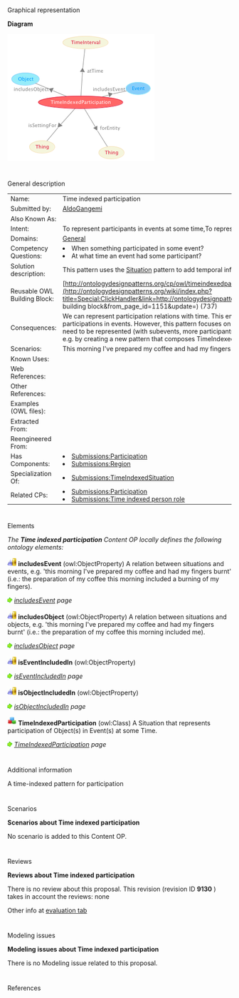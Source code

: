 # 

 Graphical representation



__Diagram__ 





[![Image:TimeIndexedParticipation.png](public/images/7/73/TimeIndexedParticipation.png)](../Image/TimeIndexedParticipation.png "Image:TimeIndexedParticipation.png")





# 

 General description




|  |  |
| --- | --- |
|  Name:  |  Time indexed participation  |
|  Submitted by:  | [AldoGangemi](../User/AldoGangemi "User:AldoGangemi")  |
|  Also Known As:  |  |
|  Intent:  |  To represent participants in events at some time,To represent participants in parts of events.  |
|  Domains:  | [General](../Community/General "Community:General")  |
|  Competency Questions:  | <li>       When something participated in some event?      </li><li>       At what time an event had some participant?      </li> |
|  Solution description:  |  This pattern uses the [Situation](../Submissions/Situation "Submissions:Situation")  pattern to add temporal information to participation of objects into events.  |
|  Reusable OWL Building Block:  | [http://ontologydesignpatterns.org/cp/owl/timeindexedparticipation.owl](http://ontologydesignpatterns.org/wiki/index.php?title=Special:ClickHandler&link=http://ontologydesignpatterns.org/cp/owl/timeindexedparticipation.owl&message=OWL building block&from_page_id=1151&update=)  (737)  |
|  Consequences:  |  We can represent participation relations with time. This enables participations at different times as well as partial participations in events.  However, this pattern focuses on participation of one entity in one event. If complex events need to be represented (with subevents, more participants and times, etc.), a partonomic structure must be introduced, e.g. by creating a new pattern that composes TimeIndexedParticipation with PartOf.  |
|  Scenarios:  |  This morning I've prepared my coffee and had my fingers burnt, The football match lasted only ten minutes for Totti  |
|  Known Uses:  |  |
|  Web References:  |  |
|  Other References:  |  |
|  Examples (OWL files):  |  |
|  Extracted From:  |  |
|  Reengineered From:  |  |
|  Has Components:  | <li><a href="Submissions%253AParticipation.html" title="Submissions:Participation">        Submissions:Participation       </a></li><li><a href="Submissions%253ARegion.html" title="Submissions:Region">        Submissions:Region       </a></li> |
|  Specialization Of:  | <li><a href="Submissions%253ATimeIndexedSituation.html" title="Submissions:TimeIndexedSituation">        Submissions:TimeIndexedSituation       </a></li> |
|  Related CPs:  | <li><a href="Submissions%253AParticipation.html" title="Submissions:Participation">        Submissions:Participation       </a></li><li><a href="Submissions%253ATime_indexed_person_role.html" title="Submissions:Time indexed person role">        Submissions:Time indexed person role       </a></li> |



  





# 

 Elements



_The
 __Time indexed participation__ 
 Content OP locally defines the following ontology elements:_ 





[![ObjectProperty](public/images/thumb/c/c3/ObjectProperty.gif/20px-ObjectProperty.gif)](../Image/ObjectProperty.gif "ObjectProperty")
__includesEvent__ 
 (owl:ObjectProperty) A relation between situations and events, e.g. 'this morning I've prepared my coffee and had my fingers burnt' (i.e.: the preparation of my coffee this morning included a burning of my fingers).
 
[![](public/images/thumb/8/87/ArrowRight.gif/11px-ArrowRight.gif)](../Image/ArrowRight.gif "ArrowRight.gif")
_[includesEvent](../Submissions/Time_indexed_participation/includesEvent "Submissions:Time indexed participation/includesEvent") 
 page_ 



[![ObjectProperty](public/images/thumb/c/c3/ObjectProperty.gif/20px-ObjectProperty.gif)](../Image/ObjectProperty.gif "ObjectProperty")
__includesObject__ 
 (owl:ObjectProperty) A relation between situations and objects, e.g. 'this morning I've prepared my coffee and had my fingers burnt' (i.e.: the preparation of my coffee this morning included me).
 
[![](public/images/thumb/8/87/ArrowRight.gif/11px-ArrowRight.gif)](../Image/ArrowRight.gif "ArrowRight.gif")
_[includesObject](../Submissions/Time_indexed_participation/includesObject "Submissions:Time indexed participation/includesObject") 
 page_ 



[![ObjectProperty](public/images/thumb/c/c3/ObjectProperty.gif/20px-ObjectProperty.gif)](../Image/ObjectProperty.gif "ObjectProperty")
__isEventIncludedIn__ 
 (owl:ObjectProperty)
 
[![](public/images/thumb/8/87/ArrowRight.gif/11px-ArrowRight.gif)](../Image/ArrowRight.gif "ArrowRight.gif")
_[isEventIncludedIn](../Submissions/Time_indexed_participation/isEventIncludedIn "Submissions:Time indexed participation/isEventIncludedIn") 
 page_ 



[![ObjectProperty](public/images/thumb/c/c3/ObjectProperty.gif/20px-ObjectProperty.gif)](../Image/ObjectProperty.gif "ObjectProperty")
__isObjectIncludedIn__ 
 (owl:ObjectProperty)
 
[![](public/images/thumb/8/87/ArrowRight.gif/11px-ArrowRight.gif)](../Image/ArrowRight.gif "ArrowRight.gif")
_[isObjectIncludedIn](../Submissions/Time_indexed_participation/isObjectIncludedIn "Submissions:Time indexed participation/isObjectIncludedIn") 
 page_ 



[![Class](public/images/thumb/2/27/Class.gif/20px-Class.gif)](../Image/Class.gif "Class")
__TimeIndexedParticipation__ 
 (owl:Class) A Situation that represents participation of Object(s) in Event(s) at some Time.
 
[![](public/images/thumb/8/87/ArrowRight.gif/11px-ArrowRight.gif)](../Image/ArrowRight.gif "ArrowRight.gif")
_[TimeIndexedParticipation](../Submissions/Time_indexed_participation/TimeIndexedParticipation "Submissions:Time indexed participation/TimeIndexedParticipation") 
 page_ 


# 

 Additional information



 A time-indexed pattern for participation
 



# 

 Scenarios




__Scenarios about Time indexed participation__ 


 No scenario is added to this Content OP.
 




# 

 Reviews




__Reviews about Time indexed participation__ 


 There is no review about this proposal.
This revision (revision ID
 __9130__ 
 ) takes in account the reviews: none
 



 Other info at
 [evaluation tab](http://ontologydesignpatterns.org/wiki/index.php?title=Submissions:Time_indexed_participation&action=evaluation "http://ontologydesignpatterns.org/wiki/index.php?title=Submissions:Time_indexed_participation&action=evaluation") 





  





# 

 Modeling issues




__Modeling issues about Time indexed participation__ 


 There is no Modeling issue related to this proposal.
 




  





# 

 References